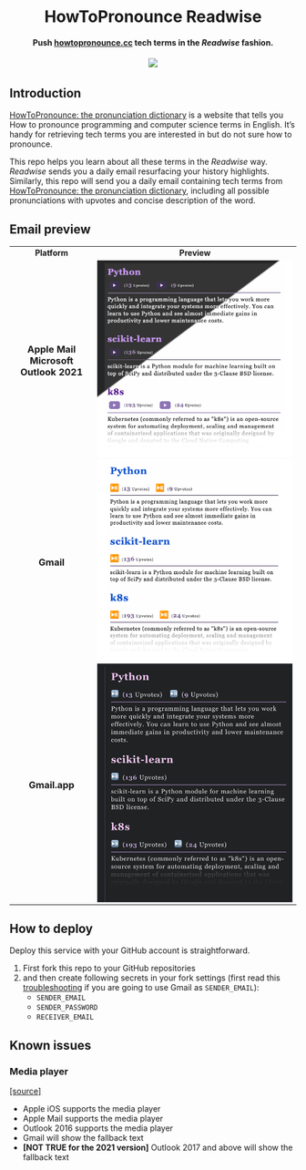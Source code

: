 <h1 align=center>
  HowToPronounce Readwise
  <br />
</h1>
<h4 align=center>
  Push <a href="howtopronounce.cc">howtopronounce.cc</a> tech terms in the <i>Readwise</i> fashion.
</h4>
<h4 align="center">
  <a href="https://github.com/jaredyam/howtopronounce-readwise/actions/workflows/cron.yml">
    <img src="https://github.com/jaredyam/howtopronounce-readwise/actions/workflows/cron.yml/badge.svg">
  </a>
</h4>

## Introduction

[HowToPronounce: the pronunciation dictionary](howtopronounce.cc) is a website that tells you How to pronounce programming and computer science terms in English. It’s handy for retrieving tech terms you are interested in but do not sure how to pronounce.

This repo helps you learn about all these terms in the _Readwise_ way. _Readwise_ sends you a daily email resurfacing your history highlights. Similarly, this repo will send you a daily email containing tech terms from [HowToPronounce: the pronunciation dictionary](howtopronounce.cc), including all possible pronunciations with upvotes and concise description of the word.
## Email preview

<table align="center" border="0">
<tr><td align="center"><b>Platform</b></td><td align="center"><b>Preview</b></td></tr>
<tr><td align="center">

### Apple Mail <br /> Microsoft Outlook 2021

</td><td align="center"><img src="imgs/applemail.png" align="center"></td></tr>
<tr><td align="center">

### Gmail

</td><td align="center"><img src="imgs/gmailweb.png" align="center"></td></tr>
<tr><td align="center">

### Gmail.app

</td><td align="center"><img src="imgs/gmailapp.png" align="center"></td></tr>
</table>

## How to deploy

Deploy this service with your GitHub account is straightforward.

1. First fork this repo to your GitHub repositories
2. and then create following secrets in your fork settings (first read this [troubleshooting](https://github.com/marketplace/actions/send-email#gmail) if you are going to use Gmail as `SENDER_EMAIL`):
    - `SENDER_EMAIL`
    - `SENDER_PASSWORD`
    - `RECEIVER_EMAIL`


## Known issues

### Media player

[[source]](https://www.dyspatch.io/blog/audio-in-email-its-possible/)

- Apple iOS supports the media player
- Apple Mail supports the media player
- Outlook 2016 supports the media player
- Gmail will show the fallback text
- **[NOT TRUE for the 2021 version]** Outlook 2017 and above will show the fallback text
